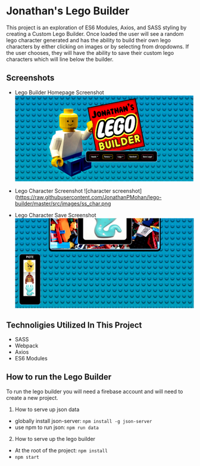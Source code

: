 # Jonathan's Lego Builder

This project is an exploration of ES6 Modules, Axios, and SASS styling by creating a Custom Lego Builder. Once loaded the user will see a random lego character generated and has the ability to build their own lego characters by either clicking on images or by selecting from dropdowns. If the user chooses, they will have the ability to save their custom lego characters which will line below the builder.

## Screenshots
* Lego Builder Homepage Screenshot
![main screenshot](https://raw.githubusercontent.com/JonathanPMohan/lego-builder/master/src/images/ss_home.png)

* Lego Character Screenshot
![character screenshot](https://raw.githubusercontent.com/JonathanPMohan/lego-builder/master/src/images/ss_char.png

* Lego Character Save Screenshot
![saved character screenshot](https://raw.githubusercontent.com/JonathanPMohan/lego-builder/master/src/images/screenshot3.png)

## Technoligies Utilized In This Project
* SASS
* Webpack
* Axios
* ES6 Modules

## How to run the Lego Builder
To run the lego builder you will need a firebase account and will need to create a new project.

1.  How to serve up json data
* globally install json-server: `npm install -g json-server`
* use npm to run json: `npm run data`
2.  How to serve up the lego builder
* At the root of the project: `npm install`
* `npm start`